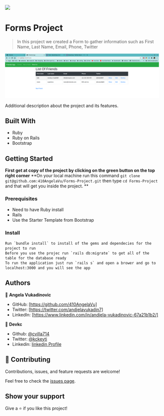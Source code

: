 ![](https://img.shields.io/badge/Microverse-blueviolet)

# Forms Project

> In this project we created a Form to gather information such as
> First Name, Last Name, Email, Phone, Twitter

![screenshot](./app_screenshot.png)

Additional description about the project and its features.

## Built With

- Ruby
- Ruby on Rails
- Bootstrap

## Getting Started

**First get at copy of the project by clicking on the green button on the top right corner**
**On your local machine run this command `git clone git@github.com:410AngelaVu/Forms-Project.git`
then type `cd Forms-Project` and that will get you inside the project. **

### Prerequisites

- Need to have Ruby install
- Rails
- Use the Starter Template from Bootstrap

### Install

    Run `bundle install` to install of the gems and dependecies for the project to run
    Before you use the projec run `rails db:migrate` to get all of the table for the database ready
    To run the application just run `rails s` and open a brower and go to localhost:3000 and you will see the app

## Authors

👤 **Angela Vukadinovic**

- GitHub: [https://github.com/410AngelaVu]
- Twitter: [https://twitter.com/andjelavukadin7]
- LinkedIn: [https://www.linkedin.com/in/andjela-vukadinovic-67a21b1b2/]

👤 **Devkc**

- Github: [@cvilla714](https://github.com/cvilla714)
- Twitter: [@kckeyti](https://twitter.com/kckeyti)
- Linkedin: [linkedin Profile](https://www.linkedin.com/in/cosmel-villalobos-1900531aa/)

## 🤝 Contributing

Contributions, issues, and feature requests are welcome!

Feel free to check the [issues page](issues/).

## Show your support

Give a ⭐️ if you like this project!
